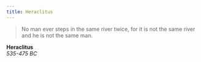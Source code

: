 ```yaml
---
title: Heraclitus
---
```


> No man ever steps in the same river twice, for it is not the same river and he is not the same man.

**Heraclitus**  
*535-475 BC*
